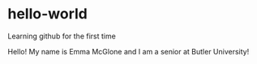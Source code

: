 # hello-world
Learning github for the first time

Hello! 
My name is Emma McGlone and I am a senior at Butler University!
